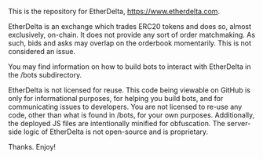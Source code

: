 This is the repository for EtherDelta, https://www.etherdelta.com.

EtherDelta is an exchange which trades ERC20 tokens and does so, almost exclusively, on-chain. It does not provide any sort of order matchmaking. As such, bids and asks may overlap on the orderbook momentarily. This is not considered an issue.

You may find information on how to build bots to interact with EtherDelta in the /bots subdirectory.

EtherDelta is not licensed for reuse. This code being viewable on GitHub is only for informational purposes, for helping you build bots, and for communicating issues to developers. You are not licensed to re-use any code, other than what is found in /bots, for your own purposes. Additionally, the deployed JS files are intentionally minified for obfuscation. The server-side logic of EtherDelta is not open-source and is proprietary.

Thanks. Enjoy!

